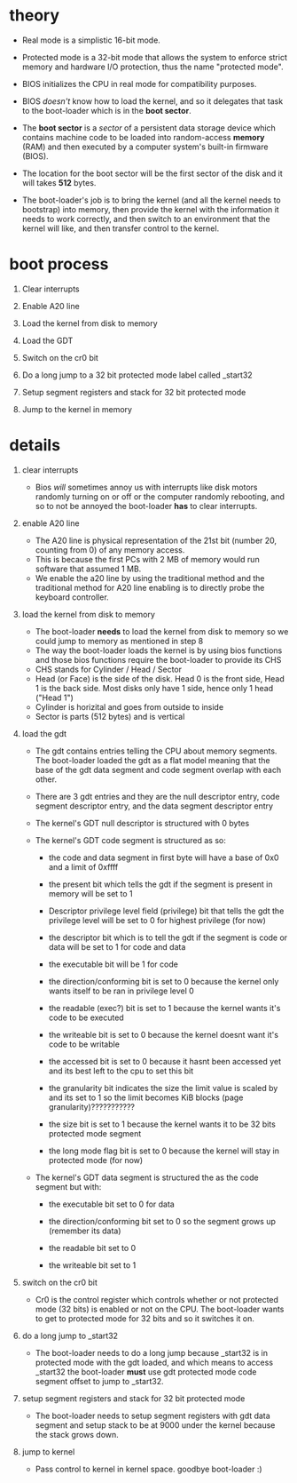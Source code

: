 # theory

* Real mode is a simplistic 16-bit mode.

* Protected mode is a 32-bit mode that allows the system to enforce strict memory and hardware I/O protection, thus the name "protected mode".

* BIOS initializes the CPU in real mode for compatibility purposes.

* BIOS _doesn't_ know how to load the kernel, and so it delegates that task to the boot-loader which is in the **boot sector**. 

* The **boot sector** is a _sector_ of a persistent data storage device which contains machine code to be loaded into random-access **memory** (RAM) and then executed by a computer system's built-in firmware (BIOS). 

* The location for the boot sector will be the first sector of the disk and it will takes **512** bytes.

* The boot-loader's job is to bring the kernel (and all the kernel needs to bootstrap) into memory, then provide the kernel with the information it needs to work correctly, and then switch to an environment that the kernel will like, and then transfer control to the kernel.


# boot process

1. Clear interrupts

2. Enable A20 line

3. Load the kernel from disk to memory

4. Load the GDT

5. Switch on the cr0 bit

6. Do a long jump to a 32 bit protected mode label called _start32

7. Setup segment registers and stack for 32 bit protected mode

8. Jump to the kernel in memory

# details

1. clear interrupts
	* Bios _will_ sometimes annoy us with interrupts like disk motors randomly turning on or off or the computer randomly rebooting, and so to not be annoyed the boot-loader **has** to clear interrupts.

2. enable A20 line
	* The A20 line is physical representation of the 21st bit (number 20, counting from 0) of any memory access. 
	* This is because the first PCs with 2 MB of memory would run software that assumed 1 MB.
	* We enable the a20 line by using the traditional method and the traditional method for A20 line enabling is to directly probe the keyboard controller. 

7. load the kernel from disk to memory
	* The boot-loader **needs** to load the kernel from disk to memory so we could jump to memory as mentioned in step 8
	* The way the boot-loader loads the kernel is by using bios functions and those bios functions require the boot-loader to provide its CHS
	* CHS stands for Cylinder / Head / Sector
	* Head (or Face) is the side of the disk. Head 0 is the front side, Head 1 is the back side. Most disks only have 1 side, hence only 1 head ("Head 1") 
	* Cylinder is horizital and goes from outside to inside 
	* Sector is parts (512 bytes) and is vertical
	


3. load the gdt
	* The gdt contains entries telling the CPU about memory segments. The boot-loader loaded the gdt as a flat model meaning that the base of the gdt data segment and code segment overlap with each other.
	
	* There are 3 gdt entries and they are the null descriptor entry, code segment descriptor entry, and the data segment descriptor entry
	
	* The kernel's GDT null descriptor is structured with 0 bytes

	* The kernel's GDT code segment is structured as so:

		- the code and data segment in first byte will have a base of 0x0 and a limit of 0xffff

		- the present bit which tells the gdt if the segment is present in memory will be set to 1

		- Descriptor privilege level field (privilege) bit that tells the gdt the privilege level will be set to 0 for highest privilege (for now)

		- the descriptor bit which is to tell the gdt if the segment is code or data will be set to 1 for code and data

		- the executable bit will be 1 for code

		- the direction/conforming bit is set to 0 because the kernel only wants itself to be ran in privilege level 0

		- the readable (exec?) bit is set to 1 because the kernel wants it's code to be executed

		- the writeable bit is set to 0 because the kernel doesnt want it's code to be writable

		- the accessed bit is set to 0 because it hasnt been accessed yet and its best left to the cpu to set this bit

		- the granularity bit indicates the size the limit value is scaled by and its set to 1 so the limit becomes KiB blocks (page granularity)???????????

		- the size bit is set to 1 because the kernel wants it to be 32 bits protected mode segment

		- the long mode flag bit is set to 0 because the kernel will stay in protected mode (for now)


	* The kernel's GDT data segment is structured the as the code segment but with:

		- the executable bit set to 0 for data

		- the direction/conforming bit set to 0 so the segment grows up (remember its data)

		- the readable bit set to 0

		- the writeable bit set to 1


4. switch on the cr0 bit
	* Cr0 is the control register which controls whether or not protected mode (32 bits) is enabled or not on the CPU. The boot-loader wants to get to protected mode for 32 bits and so it switches it on.

5. do a long jump to _start32
	* The boot-loader needs to do a long jump because _start32 is in protected mode with the gdt loaded, and which means to access _start32 the boot-loader **must** use gdt protected mode code segment offset to jump to _start32.

6. setup segment registers and stack for 32 bit protected mode
	* The boot-loader needs to setup segment registers with gdt data segment and setup stack to be at 9000 under the kernel because the stack grows down.

8. jump to kernel
	* Pass control to kernel in kernel space. goodbye boot-loader :)
